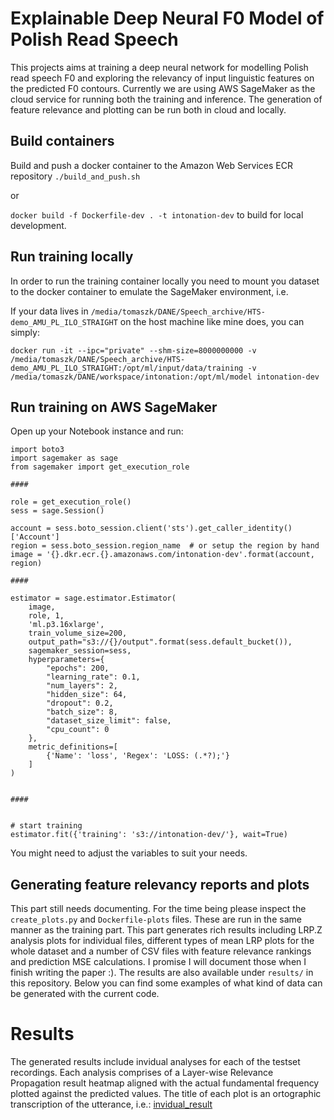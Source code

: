 # Explainable Deep Neural F0 Model of Polish Read Speech
This projects aims at training a deep neural network for modelling Polish read speech F0 and exploring the relevancy of input linguistic features on the predicted F0 contours.
Currently we are using AWS SageMaker as the cloud service for running both the training and
inference. The generation of feature relevance and plotting can be run both in cloud and locally.

## Build containers
Build and push a docker container to the Amazon Web Services ECR repository
`./build_and_push.sh`

or 

`docker build -f Dockerfile-dev . -t intonation-dev`
to build for local development.

## Run training locally
In order to run the training container locally you need to mount you dataset to the docker container to emulate the SageMaker environment, i.e.

If your data lives in `/media/tomaszk/DANE/Speech_archive/HTS-demo_AMU_PL_ILO_STRAIGHT` on the host machine like mine does, you can simply:

`docker run -it --ipc="private" --shm-size=8000000000 -v /media/tomaszk/DANE/Speech_archive/HTS-demo_AMU_PL_ILO_STRAIGHT:/opt/ml/input/data/training -v /media/tomaszk/DANE/workspace/intonation:/opt/ml/model intonation-dev`

## Run training on AWS SageMaker

Open up your Notebook instance and run:
```
import boto3
import sagemaker as sage
from sagemaker import get_execution_role

####

role = get_execution_role()
sess = sage.Session()

account = sess.boto_session.client('sts').get_caller_identity()['Account']
region = sess.boto_session.region_name  # or setup the region by hand
image = '{}.dkr.ecr.{}.amazonaws.com/intonation-dev'.format(account, region)

####

estimator = sage.estimator.Estimator(
    image,
    role, 1,
    'ml.p3.16xlarge',
    train_volume_size=200,
    output_path="s3://{}/output".format(sess.default_bucket()),
    sagemaker_session=sess,
    hyperparameters={
        "epochs": 200,
        "learning_rate": 0.1,
        "num_layers": 2,
        "hidden_size": 64,
        "dropout": 0.2,
        "batch_size": 8,
        "dataset_size_limit": false,
        "cpu_count": 0
    },
    metric_definitions=[
        {'Name': 'loss', 'Regex': 'LOSS: (.*?);'}
    ]
)


####


# start training
estimator.fit({'training': 's3://intonation-dev/'}, wait=True)

```

You might need to adjust the variables to suit your needs.


## Generating feature relevancy reports and plots
This part still needs documenting. For the time being please inspect the `create_plots.py` and `Dockerfile-plots` files. These are run in the same manner as the training part. This part generates rich results including LRP.Z analysis plots for individual files, different types of mean LRP plots for the whole dataset and a number of CSV files with feature relevance rankings and prediction MSE calculations. I promise I will document those when I finish writing the paper :).
The results are also available under `results/` in this repository. Below you can find some examples of what kind of data can be generated with the current code.

# Results
The generated results include invidual analyses for each of the testset recordings. Each analysis comprises of a Layer-wise Relevance Propagation result heatmap aligned with the actual fundamental frequency plotted against the predicted values. The title of each plot is an ortographic transcription of the utterance, i.e.:
[invidual_result](https://github.com/mrslacklines/intonation_synthesis/blob/master/intonation_synthesis/results/plots/individual/amu_pl_ilo_BAZA_2006A_zbitki_A0119_simple_pred_freq.png)
